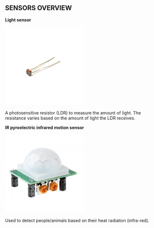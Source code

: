 ## SENSORS OVERVIEW

**Light sensor**

<img src="img/GL5537 LDR-1200x1200w.jpg" alt="GL5537 LDR-1200x1200w" style="zoom: 25%;" />



A photosensitive resistor (LDR) to measure the amount of light. The resistance varies based on the amount of light the LDR receives.



**IR pyroelectric infrared motion sensor**

<img src="img/pir sensor 1-1200x1200w.jpg" alt="pir sensor 1-1200x1200w" style="zoom: 25%;" />

Used to detect people/animals based on their heat radiation (infra-red).

